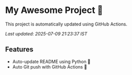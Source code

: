 # My Awesome Project 🚀

This project is automatically updated using GitHub Actions.

_Last updated: 2025-07-09 21:23:37 IST_

## Features
- Auto-update README using Python 🐍
- Auto Git push with GitHub Actions 🤖
